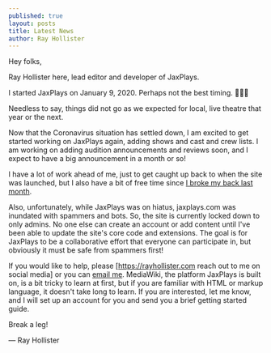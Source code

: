 ```yaml
---
published: true
layout: posts
title: Latest News
author: Ray Hollister
---
```

Hey folks, 

Ray Hollister here, lead editor and developer of JaxPlays. 

I started JaxPlays on January 9, 2020. Perhaps not the best timing. 🤷🏻‍♂️

Needless to say, things did not go as we expected for local, live theatre that year or the next. 

Now that the Coronavirus situation has settled down, I am excited to get started working on JaxPlays again, adding shows and cast and crew lists. I am working on adding audition announcements and reviews soon, and I expect to have a big announcement in a month or so!

I have a lot of work ahead of me, just to get caught up back to when the site was launched, but I also have a bit of free time since [I broke my back last month](https://rayhollister.com/ibrokemyback).

Also, unfortunately, while JaxPlays was on hiatus, jaxplays.com was inundated with spammers and bots. So, the site is currently locked down to only admins. No one else can create an account or add content until I've been able to update the site's core code and extensions. The goal is for JaxPlays to be a collaborative effort that everyone can participate in, but obviously it must be safe from spammers first!

If you would like to help, please [https://rayhollister.com reach out to me on social media] or you can [email me](mailto:jaxplayswiki@gmail.com). MediaWiki, the platform JaxPlays is built on, is a bit tricky to learn at first, but if you are familiar with HTML or markup language, it doesn't take long to learn. If you are interested, let me know, and I will set up an account for you and send you a brief getting started guide. 

Break a leg! 

— Ray Hollister
